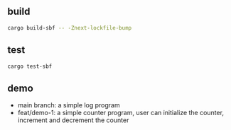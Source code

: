 ## build

```bash
cargo build-sbf -- -Znext-lockfile-bump
```

## test

```bash
cargo test-sbf
```

## demo

-   main branch: a simple log program
-   feat/demo-1: a simple counter program, user can initialize the counter, increment and decrement the counter
